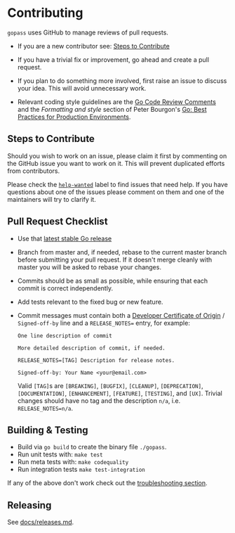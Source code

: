 # Contributing

`gopass` uses GitHub to manage reviews of pull requests.

* If you are a new contributor see: [Steps to Contribute](#steps-to-contribute)

* If you have a trivial fix or improvement, go ahead and create a pull request.

* If you plan to do something more involved, first raise an issue to discuss
  your idea. This will avoid unnecessary work.

* Relevant coding style guidelines are  the [Go Code Review Comments](https://code.google.com/p/go-wiki/wiki/CodeReviewComments)
  and the _Formatting and style_ section of Peter Bourgon's [Go: Best Practices for Production Environments](http://peter.bourgon.org/go-in-production/#formatting-and-style).

## Steps to Contribute

Should you wish to work on an issue, please claim it first by commenting on the GitHub issue you want to work on it.
This will prevent duplicated efforts from contributors.

Please check the [`help-wanted`](https://github.com/gopasspw/gopass/issues?q=is%3Aissue+is%3Aopen+label%3A%22help+wanted%22) label to find issues that need help.
If you have questions about one of the issues please comment on them and one of the maintainers
will try to clarify it.

## Pull Request Checklist

* Use that [latest stable Go release](https://golang.org/dl/)

* Branch from master and, if needed, rebase to the current master branch before submitting your pull request.
  If it doesn't merge cleanly with master you will be asked to rebase your changes.

* Commits should be as small as possible, while ensuring that each commit is correct independently.

* Add tests relevant to the fixed bug or new feature.

* Commit messages must contain both a [Developer Certificate of Origin](https://developercertificate.org/) / `Signed-off-by` line and a `RELEASE_NOTES=` entry, for example:

      One line description of commit

      More detailed description of commit, if needed.

      RELEASE_NOTES=[TAG] Description for release notes.

      Signed-off-by: Your Name <your@email.com>

  Valid `[TAG]`s are `[BREAKING]`, `[BUGFIX]`, `[CLEANUP]`, `[DEPRECATION]`,
  `[DOCUMENTATION]`, `[ENHANCEMENT]`, `[FEATURE]`, `[TESTING]`, and `[UX]`.
  Trivial changes should have no tag and the description `n/a`, i.e.
  `RELEASE_NOTES=n/a`.

## Building & Testing

* Build via `go build` to create the binary file `./gopass`.
* Run unit tests with: `make test`
* Run meta tests with: `make codequality`
* Run integration tests `make test-integration`

If any of the above don't work check out the [troubleshooting section](#troubleshooting-build).

## Releasing

See [docs/releases.md](docs/releases.md).

